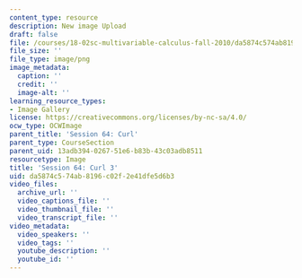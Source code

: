 ```yaml
---
content_type: resource
description: New image Upload
draft: false
file: /courses/18-02sc-multivariable-calculus-fall-2010/da5874c574ab8196c02f2e41dfe5d6b3_MIT18_02SC_L21Brds_18.png
file_size: ''
file_type: image/png
image_metadata:
  caption: ''
  credit: ''
  image-alt: ''
learning_resource_types:
- Image Gallery
license: https://creativecommons.org/licenses/by-nc-sa/4.0/
ocw_type: OCWImage
parent_title: 'Session 64: Curl'
parent_type: CourseSection
parent_uid: 13adb394-0267-51e6-b83b-43c03adb8511
resourcetype: Image
title: 'Session 64: Curl 3'
uid: da5874c5-74ab-8196-c02f-2e41dfe5d6b3
video_files:
  archive_url: ''
  video_captions_file: ''
  video_thumbnail_file: ''
  video_transcript_file: ''
video_metadata:
  video_speakers: ''
  video_tags: ''
  youtube_description: ''
  youtube_id: ''
---
```

